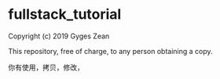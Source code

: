 # fullstack_tutorial

Copyright (c) 2019 Gyges Zean

This repository, free of charge, to any person obtaining a copy.

你有使用，拷贝，修改，